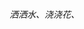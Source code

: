 ###### 洒洒水、浇浇花、

<!---
Code4Bug/Code4Bug is a ✨ special ✨ repository because its `README.md` (this file) appears on your GitHub profile.
You can click the Preview link to take a look at your changes.
--->
